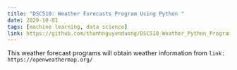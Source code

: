 ```yaml
---
title: "DSC510: Weather Forecasts Program Using Python "
date: 2020-10-01
tags: [machine learning, data science]
link: https://github.com/thanhnguyenduong/DSC510_Weather_Python_Program
---
```


This weather forecast programs will obtain weather information from `link: https://openweathermap.org/`
